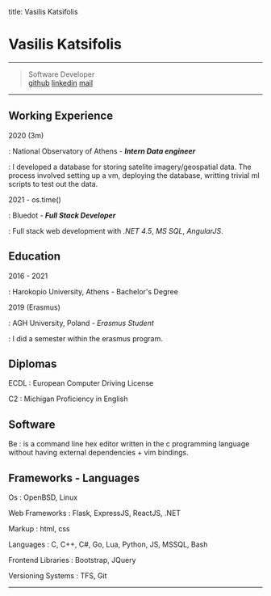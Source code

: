 title: Vasilis Katsifolis

# Vasilis Katsifolis

___

> Software Developer  
> [github](https://github.com/katsifolis) [linkedin](https://www.linkedin.com/in/vasils-katsifolis/) [mail](mailto:vazkats@gmail.com)

___

## Working Experience

2020 (3m)

: National Observatory of Athens - __*Intern Data engineer*__

: I developed a database for storing satelite imagery/geospatial data. The process involved setting up a vm, deploying the database, writting trivial ml scripts to test out the data.

2021 - os.time()

: Bluedot - __*Full Stack Developer*__

: Full stack web development with *.NET 4.5*, *MS SQL*, *AngularJS*.

## Education

2016 - 2021

: Harokopio University, Athens - Bachelor's Degree

2019 (Erasmus)

: AGH University, Poland - *Erasmus Student*

: I did a semester within the erasmus program.

## Diplomas
ECDL 
: European Computer Driving License

C2 
: Michigan Proficiency in English

## Software
Be
: is a command line hex editor written in the c programming language without having external dependencies + vim bindings.

## Frameworks - Languages
Os
: OpenBSD, Linux

Web Frameworks
: Flask, ExpressJS, ReactJS, .NET

Markup
: html, css

Languages
: C, C++, C#, Go, Lua, Python, JS, MSSQL, Bash

Frontend Libraries
: Bootstrap, JQuery

Versioning Systems
: TFS, Git

___
